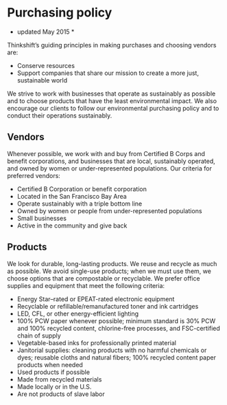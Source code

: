 # Purchasing policy
* updated May 2015 *

Thinkshift’s guiding principles in making purchases and choosing vendors are:
- Conserve resources
- Support companies that share our mission to create a more just, sustainable world

We strive to work with businesses that operate as sustainably as possible and to choose 
products that have the least environmental impact. We also encourage our clients to follow 
our environmental purchasing policy and to conduct their operations sustainably.

## Vendors 

Whenever possible, we work with and buy from Certified B Corps and benefit corporations, 
and businesses that are local, sustainably operated, and owned by women or under-represented 
populations. Our criteria for preferred vendors:

- Certified B Corporation or benefit corporation
- Located in the San Francisco Bay Area
- Operate sustainably with a triple bottom line
- Owned by women or people from under-represented populations
- Small businesses
- Active in the community and give back

## Products

We look for durable, long-lasting products. We reuse and recycle as much as possible. We 
avoid single-use products; when we must use them, we choose options that are compostable 
or recyclable. We prefer office supplies and equipment that meet the following criteria:

- Energy Star–rated or EPEAT-rated electronic equipment
- Recyclable or refillable/remanufactured toner and ink cartridges
- LED, CFL, or other energy-efficient lighting
- 100% PCW paper whenever possible; minimum standard is 30% PCW and 100% 
recycled content, chlorine-free processes, and FSC-certified chain of supply
- Vegetable-based inks for professionally printed material
- Janitorial supplies: cleaning products with no harmful chemicals or dyes; reusable 
cloths and natural fibers; 100% recycled content paper products when needed
- Used products if possible
- Made from recycled materials
- Made locally or in the U.S.
- Are not products of slave labor
